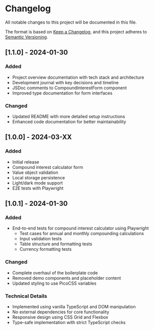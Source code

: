# Changelog

All notable changes to this project will be documented in this file.

The format is based on [Keep a Changelog](https://keepachangelog.com/en/1.0.0/),
and this project adheres to [Semantic Versioning](https://semver.org/spec/v2.0.0.html).

## [1.1.0] - 2024-01-30

### Added
- Project overview documentation with tech stack and architecture
- Development journal with key decisions and timeline
- JSDoc comments to CompoundInterestForm component
- Improved type documentation for form interfaces

### Changed
- Updated README with more detailed setup instructions
- Enhanced code documentation for better maintainability

## [1.0.0] - 2024-03-XX

### Added
- Initial release
- Compound interest calculator form
- Value object validation
- Local storage persistence
- Light/dark mode support
- E2E tests with Playwright

## [1.0.1] - 2024-01-30

### Added
- End-to-end tests for compound interest calculator using Playwright
  - Test cases for annual and monthly compounding calculations
  - Input validation tests
  - Table structure and formatting tests
  - Currency formatting tests

### Changed
- Complete overhaul of the boilerplate code
- Removed demo components and placeholder content
- Updated styling to use PicoCSS variables

### Technical Details
- Implemented using vanilla TypeScript and DOM manipulation
- No external dependencies for core functionality
- Responsive design using CSS Grid and Flexbox
- Type-safe implementation with strict TypeScript checks 